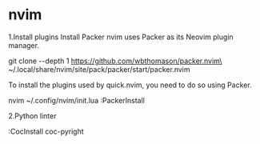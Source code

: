 # nvim
1.Install plugins
Install Packer
nvim uses Packer as its Neovim plugin manager.

git clone --depth 1 https://github.com/wbthomason/packer.nvim\
 ~/.local/share/nvim/site/pack/packer/start/packer.nvim

To install the plugins used by quick.nvim, you need to do so using Packer.

nvim ~/.config/nvim/init.lua
:PackerInstall

2.Python linter 

:CocInstall coc-pyright
